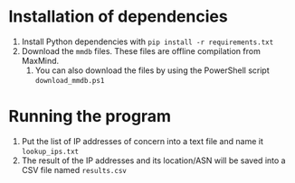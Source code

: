 # Installation of dependencies

1. Install Python dependencies with `pip install -r requirements.txt`
2. Download the `mmdb` files. These files are offline compilation from MaxMind.
   1. You can also download the files by using the PowerShell script `download_mmdb.ps1`

# Running the program

1. Put the list of IP addresses of concern into a text file and name it `lookup_ips.txt`
2. The result of the IP addresses and its location/ASN will be saved into a CSV file named `results.csv`